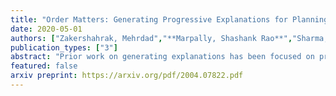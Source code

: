 ```yaml
---
title: "Order Matters: Generating Progressive Explanations for Planning Tasks in Human-Robot Teaming"
date: 2020-05-01
authors: ["Zakershahrak, Mehrdad","**Marpally, Shashank Rao**","Sharma, Akshay","Gong, Ze","Zhang, Yu"]
publication_types: ["3"]
abstract: "Prior work on generating explanations has been focused on providing the rationale behind the robot's decision making. While these approaches provide the right explanations from the explainer's perspective, they fail to heed the cognitive requirement of understanding an explanation from the explainee's perspective. In this work, we set out to address this issue from a planning context by considering the order of information provided in an explanation, which is referred to as the progressiveness of explanations. Progressive explanations contribute to a better understanding by minimizing the cumulative cognitive effort required for understanding all the information in an explanation. As a result, such explanations are easier to understand. Given the sequential nature of communicating information, a general formulation based on goal-based Markov Decision Processes for generating progressive explanation is presented. The reward function of this MDP is learned via inverse reinforcement learning based on explanations that are provided by human subjects. Our method is evaluated in an escape-room domain. The results show that our progressive explanation generation method reduces the cognitive load over two baselines."
featured: false
arxiv preprint: https://arxiv.org/pdf/2004.07822.pdf
---
```

